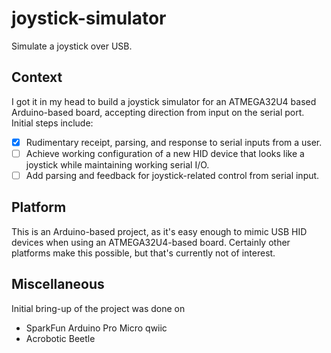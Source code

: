 # joystick-simulator

Simulate a joystick over USB.

## Context

I got it in my head to build a joystick simulator for an ATMEGA32U4 based
Arduino-based board, accepting direction from input on the serial port.
Initial steps include:

- [x] Rudimentary receipt, parsing, and response to serial inputs from a user.
- [ ] Achieve working configuration of a new HID device that looks like a joystick while maintaining working serial I/O.
- [ ] Add parsing and feedback for joystick-related control from serial input.

## Platform

This is an Arduino-based project, as it's easy enough to mimic USB HID devices
when using an ATMEGA32U4-based board. Certainly other platforms make this possible,
but that's currently not of interest.

## Miscellaneous

Initial bring-up of the project was done on

- SparkFun Arduino Pro Micro qwiic
- Acrobotic Beetle
